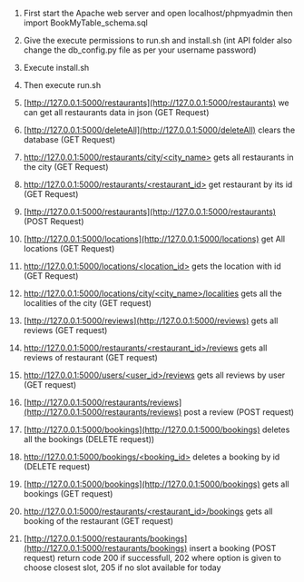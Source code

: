 1. First start the Apache web server and open localhost/phpmyadmin then import BookMyTable_schema.sql
2. Give the execute permissions to run.sh and install.sh (int API folder also change the db_config.py file as per your username password)
3. Execute install.sh
4. Then execute run.sh

5. [http://127.0.0.1:5000/restaurants](http://127.0.0.1:5000/restaurants) we can get all restaurants data in json (GET Request)

6. [http://127.0.0.1:5000/deleteAll](http://127.0.0.1:5000/deleteAll) clears the database (GET Request)

7. [http://127.0.0.1:5000/restaurants/city/<city_name>](http://127.0.0.1:5000/restaurants/city/<city_name>) gets all restaurants in the city (GET Request)

8. [http://127.0.0.1:5000/restaurants/<restaurant_id>](http://127.0.0.1:5000/restaurants/<restaurant_id>) get restaurant by its id (GET Request)

9. [http://127.0.0.1:5000/restaurants](http://127.0.0.1:5000/restaurants) (POST Request)

10. [http://127.0.0.1:5000/locations](http://127.0.0.1:5000/locations) get All locations (GET Request)

11. [http://127.0.0.1:5000/locations/<location_id>](http://127.0.0.1:5000/locations/<location_id>) gets the location with id (GET Request)

12. [http://127.0.0.1:5000/locations/city/<city_name>/localities](http://127.0.0.1:5000/locations/city/<city_name>/localities) gets all the localities of the city (GET request)

13. [http://127.0.0.1:5000/reviews](http://127.0.0.1:5000/reviews) gets all reviews (GET request)

14. [http://127.0.0.1:5000/restaurants/<restaurant_id>/reviews](http://127.0.0.1:5000/restaurants/<restaurant_id>/reviews) gets all reviews of restaurant (GET request)

15. [http://127.0.0.1:5000/users/<user_id>/reviews](http://127.0.0.1:5000/users/<user_id>/reviews)
    gets all reviews by user (GET request)

16. [http://127.0.0.1:5000/restaurants/reviews](http://127.0.0.1:5000/restaurants/reviews) post a review (POST request)

17. [http://127.0.0.1:5000/bookings](http://127.0.0.1:5000/bookings) deletes all the bookings (DELETE request))

18. [http://127.0.0.1:5000/bookings/<booking_id>](http://127.0.0.1:5000/bookings/<booking_id>) deletes a booking by id (DELETE request)

19. [http://127.0.0.1:5000/bookings](http://127.0.0.1:5000/bookings) gets all bookings (GET request)

20. [http://127.0.0.1:5000/restaurants/<restaurant_id>/bookings](http://127.0.0.1:5000/restaurants/<restaurant_id>/bookings) gets all booking of the restaurant
    (GET request)

21. [http://127.0.0.1:5000/restaurants/bookings](http://127.0.0.1:5000/restaurants/bookings) insert a booking (POST request)
    return code 200 if successfull, 202 where option is given to choose closest slot, 205 if no slot available for today

